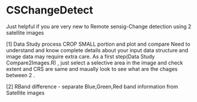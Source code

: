 # CSChangeDetect

Just helpful if you are very new to Remote sensig-Change detection using 2 satellite images

[1] Data Study process CROP SMALL portion and plot and compare
  Need to understand and know complete details about your input data structure and image data may require extra care.
  As a first step(Data Study Compare2Images.R) , just select a selective area in the image and check extent and CRS are same and
  maually look to see what are the chages between 2 .
  
  [2] 
RBand difference - separate Blue,Green,Red band information from Satellite images
